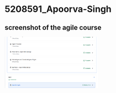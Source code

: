 # 5208591_Apoorva-Singh
## screenshot of the agile course

<img src="5208591_SDLC.png" alt="image" width="300"/>


